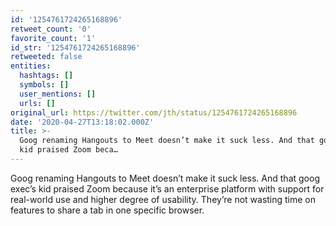 ```yaml
---
id: '1254761724265168896'
retweet_count: '0'
favorite_count: '1'
id_str: '1254761724265168896'
retweeted: false
entities:
  hashtags: []
  symbols: []
  user_mentions: []
  urls: []
original_url: https://twitter.com/jth/status/1254761724265168896
date: '2020-04-27T13:18:02.000Z'
title: >-
  Goog renaming Hangouts to Meet doesn’t make it suck less. And that goog exec’s
  kid praised Zoom beca…
---
```


Goog renaming Hangouts to Meet doesn’t make it suck less. And that goog exec’s kid praised Zoom because it’s an enterprise platform with support for real-world use and higher degree of usability. They’re not wasting time on features to share a tab in one specific browser.